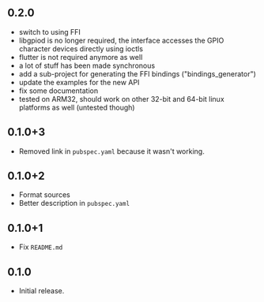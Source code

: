 ## 0.2.0

* switch to using FFI
* libgpiod is no longer required, the interface accesses the GPIO character devices directly using ioctls
* flutter is not required anymore as well
* a lot of stuff has been made synchronous
* add a sub-project for generating the FFI bindings ("bindings_generator")
* update the examples for the new API
* fix some documentation
* tested on ARM32, should work on other 32-bit and 64-bit linux platforms as well (untested though)

## 0.1.0+3

* Removed link in `pubspec.yaml` because it wasn't working.

## 0.1.0+2

* Format sources
* Better description in `pubspec.yaml`

## 0.1.0+1

* Fix `README.md`

## 0.1.0

* Initial release.
